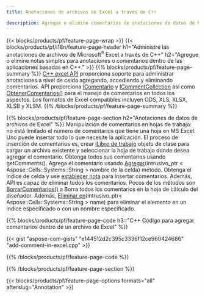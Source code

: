 ```yaml
---
title: Anotaciones de archivos de Excel a través de C++

description: Agregue o elimine comentarios de anotaciones de datos de hojas de cálculo de Excel y OpenOffice con la biblioteca C++.
---
```

{{< blocks/products/pf/feature-page-wrap >}}
{{< blocks/products/pf/i18n/feature-page-header h1="Administre las anotaciones de archivos de Microsoft<sup>&reg;</sup> Excel a través de C++" h2="Agregue o elimine notas simples para anotaciones o comentarios dentro de las aplicaciones basadas en C++." >}}
{{% blocks/products/pf/feature-page-summary %}}
[C++ excel API](/cells/cpp/) proporciona soporte para administrar anotaciones a nivel de celda agregando, accediendo y eliminando comentarios. API proporciona [IComentario](https://reference.aspose.com/cells/cpp/class/aspose.cells.i_comment) y [ICommentCollection](https://reference.aspose.com/cells/cpp/class/aspose.cells.i_comment_collection) así como [ObtenerComentarios()](https://reference.aspose.com/cells/cpp/class/aspose.cells.i_worksheet#ae7cce5f85b7b25a1e5c58df1b613ca5a) para el manejo de comentarios en todos los aspectos. Los formatos de Excel compatibles incluyen ODS, XLS, XLSX, XLSB y XLSM.
{{% /blocks/products/pf/feature-page-summary %}}

{{% blocks/products/pf/feature-page-section h2="Anotaciones de datos de archivos de Excel" %}}
Manipulación de comentarios en hojas de trabajo: no está limitado el número de comentarios que tiene una hoja en MS Excel. Uno puede insertar todo lo que necesite la aplicación. El proceso de inserción de comentarios es, crear [ILibro de trabajo](https://reference.aspose.com/cells/cpp/class/aspose.cells.i_workbook) objeto de clase para cargar un archivo existente y seleccionar la hoja de trabajo donde desea agregar el comentario. Obtenga todos sus comentarios usando getComments(). Agrega el comentario usando [Agregar](https://reference.aspose.com/cells/cpp/class/aspose.cells.i_comment_collection#a3f014415e292fa15c6220e9727dad384)(intrusivo_ptr < Aspose::Cells::Systems::String > nombre de la celda) método. Obtenga el índice de celda y use [establecer nota](https://reference.aspose.com/cells/cpp/com.aspose.cells/comment#Note) para insertar comentarios. Además, API es capaz de eliminar todos los comentarios. Pocos de los métodos son [BorrarComentarios()](https://reference.aspose.com/cells/cpp/class/aspose.cells.i_worksheet#ad4e0ea291ae60fc1b5d815e520edc6c3) a Borra todos los comentarios en la hoja de cálculo del diseñador. Además, [Eliminar en](https://reference.aspose.com/cells/cpp/class/aspose.cells.i_worksheet_collection#addabcc7d7d76874694018fb3ba37b72c)(intrusivo_ptr< Aspose::Cells::Systems::String > name) para eliminar el elemento en un índice especificado o con un nombre especificado.

{{% blocks/products/pf/feature-page-code h3="C++ Código para agregar comentarios dentro de un archivo de Excel" %}}

{{< gist "aspose-com-gists" "e144512d2c395c3336f12ce960424686" "add-comment-in-excel.cpp" >}}

{{% /blocks/products/pf/feature-page-code %}}

{{% /blocks/products/pf/feature-page-section %}}

{{< blocks/products/pf/feature-page-options formats="all" afterslug="Annotation" >}}
